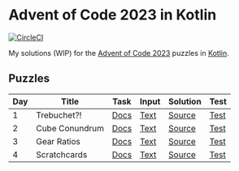 # Advent of Code 2023 in Kotlin

[![CircleCI](https://dl.circleci.com/status-badge/img/gh/lakiboy/advent-of-code-2023-kotlin.svg?style=svg&circle-token=6d4e4a5bdf4f0e2902c4d54750ff1d7df65cda5c)](https://dl.circleci.com/status-badge/redirect/gh/lakiboy/advent-of-code-2023-kotlin/tree/main)

My solutions (WIP) for the [Advent of Code 2023](https://adventofcode.com/2023) puzzles in [Kotlin](https://kotlinlang.org).

## Puzzles

| Day | Title          | Task                                        | Input                                | Solution                                               | Test                                                     |
|-----|----------------|---------------------------------------------|--------------------------------------|--------------------------------------------------------|----------------------------------------------------------|
| 1   | Trebuchet?!    | [Docs](https://adventofcode.com/2023/day/1) | [Text](src/main/resources/day01.txt) | [Source](src/main/kotlin/io/dmitrijs/aoc2023/Day01.kt) | [Test](src/test/kotlin/io/dmitrijs/aoc2023/Day01Test.kt) |
| 2   | Cube Conundrum | [Docs](https://adventofcode.com/2023/day/2) | [Text](src/main/resources/day02.txt) | [Source](src/main/kotlin/io/dmitrijs/aoc2023/Day02.kt) | [Test](src/test/kotlin/io/dmitrijs/aoc2023/Day02Test.kt) |
| 3   | Gear Ratios    | [Docs](https://adventofcode.com/2023/day/3) | [Text](src/main/resources/day03.txt) | [Source](src/main/kotlin/io/dmitrijs/aoc2023/Day03.kt) | [Test](src/test/kotlin/io/dmitrijs/aoc2023/Day03Test.kt) |
| 4   | Scratchcards   | [Docs](https://adventofcode.com/2023/day/4) | [Text](src/main/resources/day04.txt) | [Source](src/main/kotlin/io/dmitrijs/aoc2023/Day04.kt) | [Test](src/test/kotlin/io/dmitrijs/aoc2023/Day04Test.kt) |
